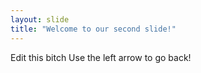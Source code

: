 ```yaml
---
layout: slide
title: "Welcome to our second slide!"
---
```

Edit this bitch 
Use the left arrow to go back!
